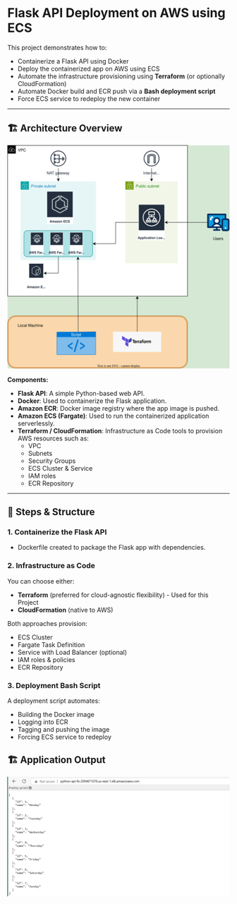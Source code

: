 # Flask API Deployment on AWS using ECS

This project demonstrates how to:
- Containerize a Flask API using Docker
- Deploy the containerized app on AWS using ECS
- Automate the infrastructure provisioning using **Terraform** (or optionally CloudFormation)
- Automate Docker build and ECR push via a **Bash deployment script**
- Force ECS service to redeploy the new container

---

## 🏗️ Architecture Overview

![Architecture Diagram](images/credera.svg)

**Components:**
- **Flask API**: A simple Python-based web API.
- **Docker**: Used to containerize the Flask application.
- **Amazon ECR**: Docker image registry where the app image is pushed.
- **Amazon ECS (Fargate)**: Used to run the containerized application serverlessly.
- **Terraform / CloudFormation**: Infrastructure as Code tools to provision AWS resources such as:
  - VPC
  - Subnets
  - Security Groups
  - ECS Cluster & Service
  - IAM roles
  - ECR Repository

---

## 🚀 Steps & Structure

### 1. Containerize the Flask API
- Dockerfile created to package the Flask app with dependencies.

### 2. Infrastructure as Code
You can choose either:
- **Terraform** (preferred for cloud-agnostic flexibility) - Used for this Project
- **CloudFormation** (native to AWS)

Both approaches provision:
- ECS Cluster
- Fargate Task Definition
- Service with Load Balancer (optional)
- IAM roles & policies
- ECR Repository

### 3. Deployment Bash Script
A deployment script automates:
- Building the Docker image
- Logging into ECR
- Tagging and pushing the image
- Forcing ECS service to redeploy

## 🏗️ Application Output
![Application Output](images/app.png)